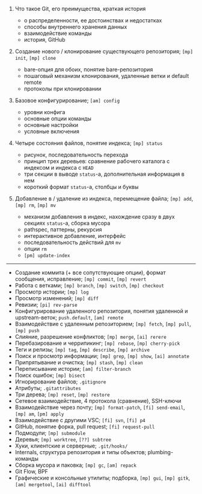 1. Что такое Git, его преимущества, краткая история

   - о распределенности, ее достоинствах и недостатках
   - способы внутреннего хранения данных
   - взаимодействие команды
   - история, GitHub

1. Создание нового / клонирование существующего репозитория; `[mp] init`, `[mp] clone`

   - bare-опция для обоих, понятие bare-репозитория
   - пошаговый механизм клонирования, удаленные ветки и default remote
   - протоколы при клонировании

1. Базовое конфигурирование; `[am] config`

   - уровни конфига
   - основные опции команды
   - основные настройки
   - условные включения

1. Четыре состояния файлов, понятие индекса; `[mp] status`

   - рисунок, последовательность перехода
   - принцип трех деревьев: сравнение рабочего каталога с индексом и индекса с `HEAD`
   - три секции в выводе `status`-а, дополнительная информация в нем
   - короткий формат `status`-а, столбцы и буквы

1. Добавление в / удаление из индекса, перемещение файла; `[mp] add`, `[mp] rm`, `[mp] mv`

   - механизм добавления в индекс, нахождение сразу в двух секциях `status`-а, сборка мусора
   - pathspec, паттерны, рекурсия
   - интерактивное добавление, интерфейс
   - последовательность действий для `mv`
   - опции `rm`
   - `[pm] update-index`

---

- Создание коммита (+ все сопутствующие опции), формат сообщения, исправление; `[mp] commit`, `[mp] revert`
- Работа с ветками; `[mp] branch`, `[mp] switch`, `[mp] checkout`
- Просмотр истории; `[mp] log`
- Просмотр изменений; `[mp] diff`
- Ревизии; `[pi] rev-parse`
- Конфигурирование удаленного репозитория, понятия удаленной и upstream-веток; `push.default`, `[am] remote`
- Взаимодействие с удаленным репозиторием; `[mp] fetch`, `[mp] pull`, `[mp] push`
- Слияние, разрешение конфликтов; `[mp] merge`, `[ai] rerere`
- Перебазирование и черрипикинг; `[mp] rebase`, `[mp] cherry-pick`
- Теги и релизы; `[mp] tag`, `[mp] describe`, `[mp] archive`
- Поиск и просмотр информации; `[mp] grep`, `[mp] show`, `[ai] annotate`
- Припрятывание и очистка; `[mp] stash`, `[mp] clean`
- Переписывание истории; `[am] filter-branch`
- Поиск ошибок; `[mp] bisect`
- Игнорирование файлов; `.gitignore`
- Атрибуты; `.gitattributes`
- Три дерева; `[mp] reset`, `[mp] restore`
- Сетевое взаимодействие, 4 протокола (сравнение), SSH-ключи
- Взаимодействие через почту; `[mp] format-patch`, `[fi] send-email`, `[mp] am`, `[pm] apply`
- Взаимодействие с другими VSC; `[fi] svn`, `[fi] p4`
- GitHub, понятие форка, pull request; `[fi] request-pull`
- Подмодули; `[mp] submodule`
- Деревья; `[mp] worktree`, `[??] subtree`
- Хуки, клиентские и серверные; `.git/hooks/`
- Internals, структура репозитория и типы объектов; plumbing-команды
- Сборка мусора и паковка; `[mp] gc`, `[am] repack`
- Git Flow, BPF
- Графические и консольные утилиты; подборка, `[mp] gui`, `[mp] gitk`, `[am] mergetool`, `[ai] difftool`
